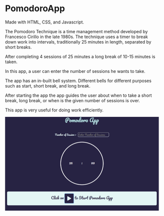 # PomodoroApp
Made with HTML, CSS, and  Javascript.


The Pomodoro Technique is a time management method developed by Francesco Cirillo in the late 1980s. The technique uses a timer to break down work into intervals, traditionally 25 minutes in length, separated by short breaks.

After completing 4 sessions of 25 minutes a long break of 10-15 minutes is taken.

In this app, a user can enter the number of sessions he wants to take.


The app has an in-built bell system. Different bells for different purposes such as start, short break, and long break.


After starting the app the app guides the user about when to take a short break, long break, or when is the given number of sessions is over.


This app is very useful for doing work efficiently.

![picture](pomoss.png)
